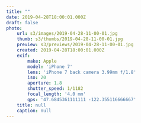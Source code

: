 ```yaml
---
title: ""
date: 2019-04-28T18:00:01.000Z
draft: false
photo:
    url: s3/images/2019-04-28-11-00-01.jpg
    thumb: s3/thumbs/2019-04-28-11-00-01.jpg
    preview: s3/previews/2019-04-28-11-00-01.jpg
    created: 2019-04-28T18:00:01.000Z
    exif:
        make: Apple
        model: 'iPhone 7'
        lens: 'iPhone 7 back camera 3.99mm f/1.8'
        iso: 20
        aperture: 1.8
        shutter_speed: 1/1182
        focal_length: '4.0 mm'
        gps: '47.6845361111111 -122.355116666667'
    title: null
    caption: null
---
```


